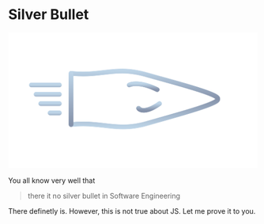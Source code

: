 # Silver Bullet

![](silverbullet.png)

You all know very well that 
> there it no silver bullet in Software Engineering

There definetly is. However, this is not true about JS.
Let me prove it to you.
